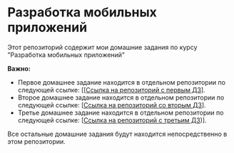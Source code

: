 # Разработка мобильных приложений

Этот репозиторий содержит мои домашние задания по курсу "Разработка мобильных приложений"

**Важно:**

*   Первое домашнее задание находится в отдельном репозитории по следующей ссылке: [[[Ссылка на репозиторий с первым ДЗ](https://github.com/Vikachy/RMP-Homework-30.01.2025)].
*   Второе домашнее задание находится в отдельном репозитории по следующей ссылке: [[Ссылка на репозиторий со вторым ДЗ](https://github.com/Vikachy/Homework1-23.01.2025-)].
*   Третье домашнее задание находится в отдельном репозитории по следующей ссылке: [[Ссылка на репозиторий с третьим ДЗ](https://github.com/Vikachy/RMP_shifr_06.02.25))].
  

Все остальные домашние задания будут находится непосредственно в этом репозитории.

